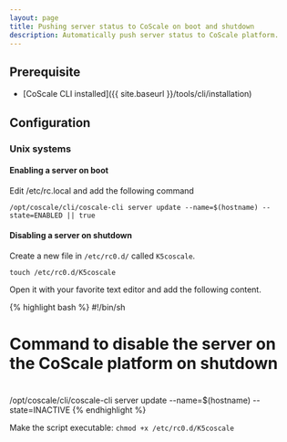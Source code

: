 ```yaml
---
layout: page
title: Pushing server status to CoScale on boot and shutdown
description: Automatically push server status to CoScale platform.
---
```


## Prerequisite
* [CoScale CLI installed]({{ site.baseurl }}/tools/cli/installation)

## Configuration

### Unix systems

#### Enabling a server on boot

Edit /etc/rc.local and add the following command

`/opt/coscale/cli/coscale-cli server update --name=$(hostname) --state=ENABLED || true`

#### Disabling a server on shutdown

Create a new file in `/etc/rc0.d/` called `K5coscale`.

`touch /etc/rc0.d/K5coscale`

Open it with your favorite text editor and add the following content.

{% highlight bash %}
#!/bin/sh
#
# Command to disable the server on the CoScale platform on shutdown
#
/opt/coscale/cli/coscale-cli server update --name=$(hostname) --state=INACTIVE
{% endhighlight %}

Make the script executable: `chmod +x /etc/rc0.d/K5coscale`
